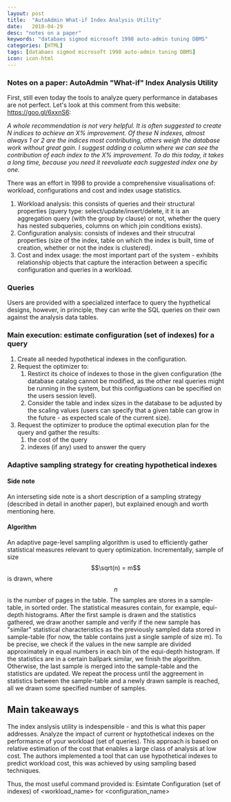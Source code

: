 ```yaml
---
layout: post
title:  "AutoAdmin What-if Index Analysis Utility"
date:   2018-04-29
desc: "notes on a paper"
keywords: "databaes sigmod microsoft 1998 auto-admin tuning DBMS"
categories: [HTML]
tags: [databaes sigmod microsoft 1998 auto-admin tuning DBMS]
icon: icon-html
---
```


### Notes on a paper: AutoAdmin "What-if" Index Analysis Utility

First, still even today the tools to analyze query performance in databases are not perfect. Let's look at this comment from this website: https://goo.gl/6xxnS6:

*A whole recommendation is not very helpful. It is often suggested to create N indices to achieve an X% improvement. Of these N indexes, almost always 1 or 2 are the indices most contributing, others weigh the database work without great gain. I suggest adding a column where we can see the contribution of each index to the X% improvement. To do this today, it takes a long time, because you need it reevaluate each suggested index one by one.*

There was an effort in 1998 to provide a comprehensive visualisations of: workload, configurations and cost and index usage statistics.

1. Workload analysis: this consists of queries and their structural properties (query type: select/update/insert/delete, it it is an aggregation query (with the group by clause) or not, whether the query has nested subqueries, columns on which join conditions exists).
2. Configuration analysis: consists of indexes and their strucutral properties (size of the index, table on which the index is built, time of creation, whether or not the index is clustered).
3. Cost and index usage: the most important part of the system - exhibits relationship objects that capture the interaction between a specific configuration and queries in a workload.

### Queries

Users are provided with a specialized interface to query the hypthetical designs, however, in principle, they can write the SQL queries on their own against the analysis data tables.

### Main execution: estimate configuration (set of indexes) for a query

1. Create all needed hypothetical indexes in the configuration.
2. Request the optimizer to:
   1. Restirct its choice of indexes to those in the given configuration (the database catalog cannot be modified, as the other real queries might be running in the system, but this configuations can be specified on the users session level).
   2. Consider the table and index sizes in the database to be adjusted by the scaling values (users can specify that a given table can grow in the future - as expected scale of the current size).
3. Request the optimizer to produce the optimal execution plan for the query and gather the results:
   1. the cost of the query
   2. indexes (if any) used to answer the query

### Adaptive sampling strategy for creating hypothetical indexes

#### Side note

An interseting side note is a short description of a sampling strategy (described in detail in another paper), but explained enough and worth mentioning here.

#### Algorithm

An adaptive page-level sampling algorithm is used to efficiently gather statistical measures relevant to query optimization. Incrementally, sample of size $$\sqrt(n) = m$$ is drawn, where $$n$$ is the number of pages in the table. The samples are stores in a sample-table, in sorted order. The statistical measures contain, for example, equi-depth histograms. After the first sample is drawn and the statistics gathered, we draw another sample and verify if the new sample has "similar" statistical characteristics as the previously sampled data stored in sample-table (for now, the table contains just a single sample of size m). To be precise, we check if the values in the new sample are divided approximately in equal numbers in each bin of the equi-depth histogram. If the statistics are in a certain ballpark similar, we finish the algorithm. Otherwise, the last sample is merged into the sample-table and the statistics are updated. We repeat the process until the aggreement in statistics between the sample-table and a newly drawn sample is reached, all we drawn some specified number of samples. 

## Main takeaways

The index anslysis utility is indespensible - and this is what this paper addresses. Analyze the impact of current or hyptothetical indexes on the performance of your workload (set of queries). This approach is based on relative estimation of the cost that enables a large class of analysis at low cost. The authors implemented a tool that can use hypothetical indexes to predict workload cost, this was achieved by using sampling based techniques.

Thus, the most useful command provided is: Esimtate Configuration (set of indexes) of <workload_name> for <configuration_name>